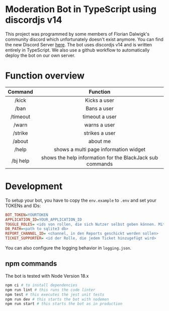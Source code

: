 # Moderation Bot in TypeScript using discordjs v14

This project was programmed by some members of Florian Dalwigk's community discord which unfortunately doesn't exist anymore. You can find the new Discord Server [here](https://discord.gg/65pXxkSE5g). The bot uses discordjs v14 and is written entirely in TypeScript. We also use a github workflow to automatically deploy the bot on our own server.

# Function overview

<div align="center">

| Command  |                         Function                          |
| :------: | :-------------------------------------------------------: |
|  /kick   |                       Kicks a user                        |
|   /ban   |                        Bans a user                        |
| /timeout |                      timeout a user                       |
|  /warn   |                       warns a user                        |
| /strike  |                      strikes a user                       |
|  /about  |                         about me                          |
|  /help   |           shows a multi page information widget           |
| /bj help | shows the help information for the BlackJack sub commands |

</div>

# Development

To setup your bot, you have to copy the `env.example` to `.env` and set your TOKENs and IDs:

```INI
BOT_TOKEN=YOURTOKEN
APPLICATION_ID=YOUR_APPLICATION_ID
TOGGLE_ROLES= <ids von rollen, die sich Nutzer selbst geben können. Mit, getrennt. Maximal 5 (weil man nicht mehr buttons in eine Nachricht machen kann)>
DB_PATH=<path to sqlite3 db>
REPORT_CHANNEL_ID= <channel, in den Reports geschickt werden sollen>
TICKET_SUPPORTER= <id der Rolle, die jedem Ticket hinzugefügt wird>
```

You can also configure the logging behavior in `logging.json`.

## npm commands

The bot is tested with Node Version 18.x

```bash
npm ci # to install dependencies
npm run lint # this runs the code linter
npm test # this executes the jest unit tests
npm run dev # this starts the bot with nodemon
npm run start # this starts the bot as in production
```
